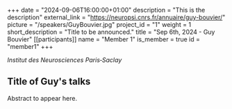 +++
date = "2024-09-06T16:00:00+01:00"
description = "This is the description"
external_link = "https://neuropsi.cnrs.fr/annuaire/guy-bouvier/"
picture = "/speakers/GuyBouvier.jpg"
project_id = "1"
weight = 1
short_description = "Title to be announced."
title = "Sep 6th, 2024 - Guy Bouvier"
[[participants]]
    name = "Member 1"
    is_member = true
    id = "member1"
+++

_Institut des Neurosciences Paris‑Saclay_

## Title of Guy's talks 

Abstract to appear here. 

